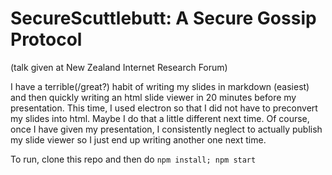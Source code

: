 
# SecureScuttlebutt: A Secure Gossip Protocol

(talk given at New Zealand Internet Research Forum)

I have a terrible(/great?) habit of writing my slides in markdown (easiest)
and then quickly writing an html slide viewer in 20 minutes
before my presentation.
This time, I used electron so that I did not have to
preconvert my slides into html. Maybe I do that a little
different next time. Of course, once I have given my presentation,
I consistently neglect to actually publish my slide viewer so I
just end up writing another one next time.

To run, clone this repo and then do `npm install; npm start`

